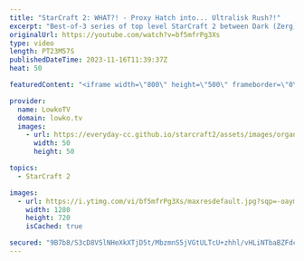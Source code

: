 ```yaml
---
title: "StarCraft 2: WHAT?! - Proxy Hatch into... Ultralisk Rush?!"
excerpt: "Best-of-3 series of top level StarCraft 2 between Dark (Zerg) and herO (Protoss).  In these games Dark once again decides to cheese his opponent with Hatcheries in every match. Support my work: https://patreon.com/lowkotv  Lowko merch: https://lowko.shop Tech setup: https://lowko.tv/setup  My second"
originalUrl: https://youtube.com/watch?v=bf5mfrPg3Xs
type: video
length: PT23M57S
publishedDateTime: 2023-11-16T11:39:37Z
heat: 50

featuredContent: "<iframe width=\"800\" height=\"500\" frameborder=\"0\" src=\"https://www.youtube.com/embed/bf5mfrPg3Xs\" allow=\"accelerometer; autoplay; encrypted-media; gyroscope; picture-in-picture\" allowfullscreen></iframe>"

provider:
  name: LowkoTV
  domain: lowko.tv
  images:
    - url: https://everyday-cc.github.io/starcraft2/assets/images/organizations/lowko.tv-50x50.jpg
      width: 50
      height: 50

topics:
  - StarCraft 2

images:
  - url: https://i.ytimg.com/vi/bf5mfrPg3Xs/maxresdefault.jpg?sqp=-oaymwEmCIAKENAF8quKqQMa8AEB-AH-CYAC0AWKAgwIABABGHIgVCg-MA8=&rs=AOn4CLDDaKidCSzMPd2z4xp-SD0YmZMr9Q
    width: 1280
    height: 720
    isCached: true

secured: "9B7b8/S3cD8VSlNHeXkXTjD5t/MbzmnS5jVGtULTcU+zhhl/vHLiNTbaBZFdcJnGHpaPZX5168YMfyobXRXNZszGjMVjm2alXCxM5OWjG9hCBbjvn/VuZPG/KTOm8DfdUeFcSsXCLLSkWtepKvBHUiba7VUUFZuNTEPzBxa6AbAuwAqPC0UrBjq1SV5LFHegTsOoMTPPKG8m0Q+1cb2bj/1pSgayw6MGcjsEL8mFXX0iFhqaAy4FuWEQomn1sT9XV8V7R7U04iPILi204iG2dQT5YhZKAhvc7mduJcGfRPf/7Elc/7rJbQ4Q7bFFUzCXQ8mS3MQXmUgnruqntUumNggkCCeBjmTenMlFpF33iaODbQL2IZQcOPelEgf3i1p8U+w7NhmSVt5uBcHA6mwvCzNQTf5GTu1S8S7hQSRK/uc=;GDVsyXaBXFVd5FiHEmQfhQ=="
---
```


